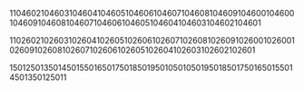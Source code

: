 1104602104603104604104605104606104607104608104609104600104600104609104608104607104606104605104604104603104602104601

1102602102603102604102605102606102607102608102609102600102600102609102608102607102606102605102604102603102602102601

15012501350145015501650175018501950105010501950185017501650155014501350125011
